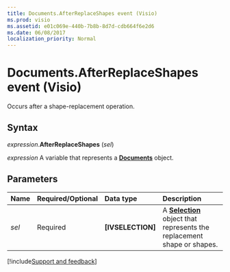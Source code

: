 ```yaml
---
title: Documents.AfterReplaceShapes event (Visio)
ms.prod: visio
ms.assetid: e01c069e-440b-7b8b-8d7d-cdb664f6e2d6
ms.date: 06/08/2017
localization_priority: Normal
---
```



# Documents.AfterReplaceShapes event (Visio)

Occurs after a shape-replacement operation.


## Syntax

_expression_.**AfterReplaceShapes** (_sel_)

_expression_ A variable that represents a **[Documents](Visio.Documents.md)** object.


## Parameters

|Name|Required/Optional|Data type|Description|
|:-----|:-----|:-----|:-----|
| _sel_|Required|**[IVSELECTION]**|A **[Selection](Visio.Selection.md)** object that represents the replacement shape or shapes.|



[!include[Support and feedback](~/includes/feedback-boilerplate.md)]